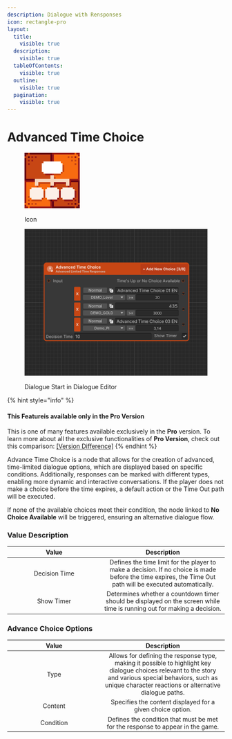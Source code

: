 ```yaml
---
description: Dialogue with Rensponses
icon: rectangle-pro
layout:
  title:
    visible: true
  description:
    visible: true
  tableOfContents:
    visible: true
  outline:
    visible: true
  pagination:
    visible: true
---
```


# Advanced Time Choice

<div><figure><img src="../../.gitbook/assets/MT_Node_Advance_TimeChoice.png" alt="" width="128"><figcaption><p>Icon</p></figcaption></figure> <figure><img src="../../.gitbook/assets/Graph_AdvancedTimeChoice.png" alt="" width="563"><figcaption><p>Dialogue Start in Dialogue Editor</p></figcaption></figure></div>

{% hint style="info" %}
#### This Featureis available only in the **Pro Version**

This is one of many features available exclusively in the **Pro** version. To learn more about all the exclusive functionalities of **Pro Version**, check out this comparison: [\[Version Difference\]](../../getting-started/quickstart.md)
{% endhint %}

Advance Time Choice is a node that allows for the creation of advanced, time-limited dialogue options, which are displayed based on specific conditions. Additionally, responses can be marked with different types, enabling more dynamic and interactive conversations. If the player does not make a choice before the time expires, a default action or the Time Out path will be executed.

If none of the available choices meet their condition, the node linked to **No Choice Available** will be triggered, ensuring an alternative dialogue flow.

### Value Description

<table><thead><tr><th width="203" align="center">Value</th><th align="center">Description</th></tr></thead><tbody><tr><td align="center">Decision Time</td><td align="center">Defines the time limit for the player to make a decision. If no choice is made before the time expires, the Time Out path will be executed automatically.</td></tr><tr><td align="center">Show Timer</td><td align="center">Determines whether a countdown timer should be displayed on the screen while time is running out for making a decision.</td></tr></tbody></table>

### Advance Choice Options

<table><thead><tr><th width="203" align="center">Value</th><th align="center">Description</th></tr></thead><tbody><tr><td align="center">Type</td><td align="center">Allows for defining the response type, making it possible to highlight key dialogue choices relevant to the story and various special behaviors, such as unique character reactions or alternative dialogue paths.</td></tr><tr><td align="center">Content</td><td align="center">Specifies the content displayed for a given choice option.</td></tr><tr><td align="center">Condition</td><td align="center">Defines the condition that must be met for the response to appear in the game.</td></tr></tbody></table>
